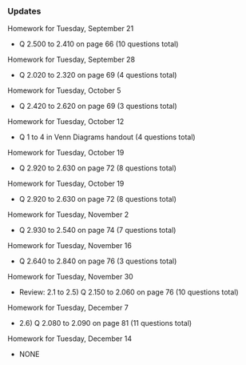 ### Updates

Homework for Tuesday, September 21
  * Q 2.500 to 2.410 on page 66 (10 questions total)

Homework for Tuesday, September 28
  * Q 2.020 to 2.320 on page 69 (4 questions total)

Homework for Tuesday, October 5
  * Q 2.420 to 2.620 on page 69 (3 questions total)

Homework for Tuesday, October 12
  * Q 1 to 4 in Venn Diagrams handout (4 questions total)

Homework for Tuesday, October 19
  * Q 2.920 to 2.630 on page 72 (8 questions total)

Homework for Tuesday, October 19
  * Q 2.920 to 2.630 on page 72 (8 questions total)

Homework for Tuesday, November 2
  * Q 2.930 to 2.540 on page 74 (7 questions total)

Homework for Tuesday, November 16
  * Q 2.640 to 2.840 on page 76 (3 questions total)

Homework for Tuesday, November 30
  * Review: 2.1 to 2.5) Q 2.150 to 2.060 on page 76 (10 questions total)

Homework for Tuesday, December 7
  * 2.6) Q 2.080 to 2.090 on page 81 (11 questions total)

Homework for Tuesday, December 14
  * NONE

